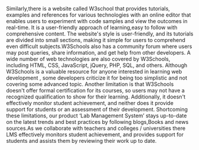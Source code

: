 Similarly,there is a website called W3school that provides tutorials, examples and references for various technologies with an online editor that enables users to experiment with code samples and view the outcomes in real-time.
It is a user-friendly approach of learning,easy to follow with comprehensive content. The website's style is user-friendly, and its tutorials are divided into small sections, making it simple for users to comprehend even difficult subjects.W3Schools also has a community forum where users may post queries, share information, and get help from other developers. A wide number of web technologies are also covered by W3Schools, including HTML, CSS, JavaScript, jQuery, PHP, SQL, and others.
Although W3Schools is a valuable resource for anyone interested in learning web development , some developers criticize it for being too simplistic and not covering some advanced topic. Another limitation is that W3Schools doesn't offer formal certification for its courses, so users may not have a recognized qualification to show for their learning. Additionally, it doesn't effectively monitor student achievement, and neither does it provide support for students or an assessment of their development.
Shortcoming these limitations, our product ‘Lab Management System’ stays up-to-date on the latest trends and best practices by following blogs,Books and news sources.As we collaborate with teachers and colleges / universities there LMS effectively monitors student achievement, and provides support for students and assists them by reviewing their work up to date.
